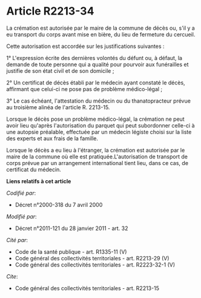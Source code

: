 # Article R2213-34

La crémation est autorisée par le maire de la commune de décès ou, s'il y a eu transport du corps avant mise en bière, du
lieu de fermeture du cercueil. 

Cette autorisation est accordée sur les justifications suivantes : 

1° L'expression écrite des dernières volontés du défunt ou, à défaut, la demande de toute personne qui a qualité pour
pourvoir aux funérailles et justifie de son état civil et de son domicile ; 

2° Un certificat de décès établi par le médecin ayant constaté le décès, affirmant que celui-ci ne pose pas de problème
médico-légal ; 

3° Le cas échéant, l'attestation du médecin ou du thanatopracteur prévue au troisième alinéa de l'article R. 2213-15. 

Lorsque le décès pose un problème médico-légal, la crémation ne peut avoir lieu qu'après l'autorisation du parquet qui peut
subordonner celle-ci à une autopsie préalable, effectuée par un médecin légiste choisi sur la liste des experts et aux frais
de la famille. 

Lorsque le décès a eu lieu à l'étranger, la crémation est autorisée par le maire de la commune où elle est
pratiquée.L'autorisation de transport de corps prévue par un arrangement international tient lieu, dans ce cas, de certificat
du médecin.

**Liens relatifs à cet article**

_Codifié par_:

  - Décret n°2000-318 du 7 avril 2000

_Modifié par_:

  - Décret n°2011-121 du 28 janvier 2011 - art. 32

_Cité par_:

  - Code de la santé publique - art. R1335-11 (V)
  - Code général des collectivités territoriales - art. R2213-29 (V)
  - Code général des collectivités territoriales - art. R2223-32-1 (V)

_Cite_:

  - Code général des collectivités territoriales - art. R2213-15
